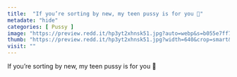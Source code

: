 ```yaml
---
title:  "If you’re sorting by new, my teen pussy is for you 🥰"
metadate: "hide"
categories: [ Pussy ]
image: "https://preview.redd.it/hp3yt2xhnsk51.jpg?auto=webp&s=b055e7ff7daba1ea64bf91422f7701b5c384661b"
thumb: "https://preview.redd.it/hp3yt2xhnsk51.jpg?width=640&crop=smart&auto=webp&s=174c82c7467ed0bfbc6e4929b793fa18a2078e6a"
visit: ""
---
```

If you’re sorting by new, my teen pussy is for you 🥰
